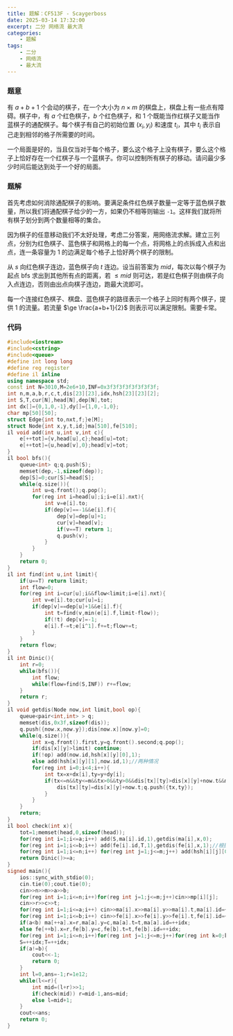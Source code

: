 ```yaml
---
title: 题解：CF513F - Scaygerboss
date: 2025-03-14 17:32:00
excerpt: 二分 网络流 最大流
categories: 
    - 题解
tags: 
    - 二分
    - 网络流
    - 最大流
---
```

### 题意
有 $a+b+1$ 个会动的棋子，在一个大小为 $n\times m$ 的棋盘上，棋盘上有一些点有障碍。棋子中，有 $a$ 个红色棋子，$b$ 个红色棋子，和 $1$ 个既能当作红棋子又能当作蓝棋子的通配棋子。每个棋子有自己的初始位置 $(x_i,y_i)$ 和速度 $t_i$，其中 $t_i$ 表示自己走到相邻的格子所需要的时间。

一个局面是好的，当且仅当对于每个格子，要么这个格子上没有棋子，要么这个格子上恰好存在一个红棋子与一个蓝棋子。你可以控制所有棋子的移动。请问最少多少时间后能达到处于一个好的局面。

### 题解
首先考虑如何消除通配棋子的影响。要满足条件红色棋子数量一定等于蓝色棋子数量，所以我们将通配棋子给少的一方，如果仍不相等则输出 `-1`。这样我们就将所有棋子划分到两个数量相等的集合。

因为棋子的任意移动我们不太好处理，考虑二分答案，用网络流求解。建立三列点，分别为红色棋子、蓝色棋子和网格上的每一个点，将网格上的点拆成入点和出点，连一条容量为 $1$ 的边满足每个格子上恰好两个棋子的限制。

从 $s$ 向红色棋子连边，蓝色棋子向 $t$ 连边。设当前答案为 $mid$，每次以每个棋子为起点 bfs 求出到其他所有点的距离，若 $\le mid$ 则可达，若是红色棋子则由棋子向入点连边，否则由出点向棋子连边，跑最大流即可。

每一个连接红色棋子、棋盘、蓝色棋子的路径表示一个格子上同时有两个棋子，提供 $1$ 的流量。若流量 $\ge \frac{a+b+1}{2}$ 则表示可以满足限制。需要卡常。

### 代码
```cpp
#include<iostream>
#include<cstring>
#include<queue>
#define int long long
#define reg register
#define il inline
using namespace std;
const int N=3010,M=2e6+10,INF=0x3f3f3f3f3f3f3f3f;
int n,m,a,b,r,c,t,dis[23][23],idx,hsh[23][23][2];
int S,T,cur[N],head[N],dep[N],tot;
int dx[]={0,1,0,-1},dy[]={1,0,-1,0};
char mp[50][50];
struct Edge{int to,nxt,f;}e[M];
struct Node{int x,y,t,id;}ma[510],fe[510];
il void add(int u,int v,int c){
    e[++tot]={v,head[u],c};head[u]=tot;
    e[++tot]={u,head[v],0};head[v]=tot;
}
il bool bfs(){
    queue<int> q;q.push(S);
    memset(dep,-1,sizeof(dep));
    dep[S]=0;cur[S]=head[S];
    while(q.size()){
        int u=q.front();q.pop();
        for(reg int i=head[u];i;i=e[i].nxt){
            int v=e[i].to;
            if(dep[v]==-1&&e[i].f){
                dep[v]=dep[u]+1;
                cur[v]=head[v];
                if(v==T) return 1;
                q.push(v);
            }
        }
    }
    return 0;
}
il int find(int u,int limit){
    if(u==T) return limit;
    int flow=0;
    for(reg int i=cur[u];i&&flow<limit;i=e[i].nxt){
        int v=e[i].to;cur[u]=i;
        if(dep[v]==dep[u]+1&&e[i].f){
            int t=find(v,min(e[i].f,limit-flow));
            if(!t) dep[v]=-1;
            e[i].f-=t;e[i^1].f+=t;flow+=t;
        }
    }
    return flow;
}
il int Dinic(){
    int r=0;
    while(bfs()){
        int flow;
        while(flow=find(S,INF)) r+=flow;
    }
    return r;
}
il void getdis(Node now,int limit,bool op){
    queue<pair<int,int> > q;
    memset(dis,0x3f,sizeof(dis));
    q.push({now.x,now.y});dis[now.x][now.y]=0;
    while(q.size()){
        int x=q.front().first,y=q.front().second;q.pop();
        if(dis[x][y]>limit) continue;
        if(!op) add(now.id,hsh[x][y][0],1);
        else add(hsh[x][y][1],now.id,1);//两种情况
        for(reg int i=0;i<4;i++){
            int tx=x+dx[i],ty=y+dy[i];
            if(tx<=n&&ty<=m&&tx>0&&ty>0&&dis[tx][ty]>dis[x][y]+now.t&&mp[tx][ty]!='#'){
                dis[tx][ty]=dis[x][y]+now.t;q.push({tx,ty});
            }
        }
    }
    return;
}
il bool check(int x){
    tot=1;memset(head,0,sizeof(head));
    for(reg int i=1;i<=a;i++) add(S,ma[i].id,1),getdis(ma[i],x,0);
    for(reg int i=1;i<=b;i++) add(fe[i].id,T,1),getdis(fe[i],x,1);//根据距离连边
    for(reg int i=1;i<=n;i++) for(reg int j=1;j<=m;j++) add(hsh[i][j][0],hsh[i][j][1],1);//入点和出点连边
    return Dinic()>=a;
}
signed main(){
    ios::sync_with_stdio(0);
    cin.tie(0);cout.tie(0);
    cin>>n>>m>>a>>b;
    for(reg int i=1;i<=n;i++)for(reg int j=1;j<=m;j++)cin>>mp[i][j];
    cin>>r>>c>>t;
    for(reg int i=1;i<=a;i++) cin>>ma[i].x>>ma[i].y>>ma[i].t,ma[i].id=++idx;
    for(reg int i=1;i<=b;i++) cin>>fe[i].x>>fe[i].y>>fe[i].t,fe[i].id=++idx;
    if(a<b) ma[++a].x=r,ma[a].y=c,ma[a].t=t,ma[a].id=++idx;
    else fe[++b].x=r,fe[b].y=c,fe[b].t=t,fe[b].id=++idx;
    for(reg int i=1;i<=n;i++)for(reg int j=1;j<=m;j++)for(reg int k=0;k<=1;k++) hsh[i][j][k]=++idx;
    S=++idx;T=++idx;
    if(a!=b){
        cout<<-1;
        return 0;
    }
    int l=0,ans=-1;r=1e12;
    while(l<=r){
        int mid=(l+r)>>1;
        if(check(mid)) r=mid-1,ans=mid;
        else l=mid+1;
    }
    cout<<ans;
    return 0;
}
